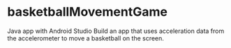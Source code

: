 # basketballMovementGame
Java app with Android Studio
Build an app that uses acceleration data from the accelerometer to move a basketball on the screen. 
